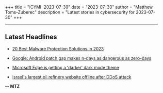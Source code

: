 +++
title = "ICYMI: 2023-07-30"
date = "2023-07-30"
author = "Matthew Toms-Zuberec"
description = "Latest stories in cybersecurity for 2023-07-30"
+++

---------------------------------------------------------------------------
## Latest Headlines
- [20 Best Malware Protection Solutions in 2023](https://cybersecuritynews.com/best-malware-protection-solutions/)

- [Google: Android patch gap makes n-days as dangerous as zero-days](https://www.bleepingcomputer.com/news/security/google-android-patch-gap-makes-n-days-as-dangerous-as-zero-days/)

- [Microsoft Edge is getting a 'darker' dark mode theme](https://www.bleepingcomputer.com/news/microsoft/microsoft-edge-is-getting-a-darker-dark-mode-theme/)

- [Israel's largest oil refinery website offline after DDoS attack](https://www.bleepingcomputer.com/news/security/israels-largest-oil-refinery-website-offline-after-ddos-attack/)

**-- MTZ**
